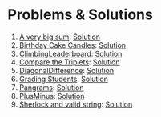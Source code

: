 # Problems & Solutions

1. [A very big sum](https://www.hackerrank.com/challenges/a-very-big-sum/problem): [Solution](https://github.com/MuhamedAdly/HackerRankSolutions/tree/master/A%20very%20big%20sum.playground)
2. [Birthday Cake Candles](https://www.hackerrank.com/challenges/birthday-cake-candles): [Solution](https://github.com/MuhamedAdly/HackerRankSolutions/tree/master/Birthday%20Cake%20Candles.playground)
3. [ClimbingLeaderboard](https://www.hackerrank.com/challenges/climbing-the-leaderboard/): [Solution](https://github.com/MuhamedAdly/HackerRankSolutions/tree/master/ClimbingLeaderboard.playground)
4. [Compare the Triplets](https://www.hackerrank.com/challenges/compare-the-triplets/problem): [Solution](https://github.com/MuhamedAdly/HackerRankSolutions/tree/master/Compare%20the%20Triplets.playground)
5. [DiagonalDifference](https://www.hackerrank.com/challenges/diagonal-difference/problem): [Solution](https://github.com/MuhamedAdly/HackerRankSolutions/tree/master/DiagonalDifference.playground)
6. [Grading Students](https://www.hackerrank.com/challenges/grading/problem): [Solution](https://github.com/MuhamedAdly/HackerRankSolutions/tree/master/Grading%20Students.playground)
7. [Pangrams](https://www.hackerrank.com/challenges/pangrams): [Solution](https://github.com/MuhamedAdly/HackerRankSolutions/tree/master/Pangrams.playground)
8. [PlusMinus](https://www.hackerrank.com/challenges/plus-minus/problem): [Solution](https://github.com/MuhamedAdly/HackerRankSolutions/tree/master/PlusMinus.playground)
9. [Sherlock and valid string](https://www.hackerrank.com/challenges/sherlock-and-valid-string/problem): [Solution](https://github.com/MuhamedAdly/HackerRankSolutions/tree/master/sherlock-and-valid-string.playground)
